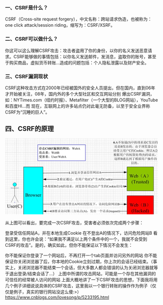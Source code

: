 ### 一、CSRF是什么？

CSRF（Cross-site request forgery），中文名称：跨站请求伪造，也被称为：one click attack/session riding，缩写为：CSRF/XSRF。

### 二、CSRF可以做什么？

你这可以这么理解CSRF攻击：攻击者盗用了你的身份，以你的名义发送恶意请求。CSRF能够做的事情包括：以你名义发送邮件，发消息，盗取你的账号，甚至于购买商品，虚拟货币转账…造成的问题包括：个人隐私泄露以及财产安全。

### 三、CSRF漏洞现状

CSRF这种攻击方式在2000年已经被国外的安全人员提出，但在国内，直到06年才开始被关注，08年，国内外的多个大型社区和交互网站分别 爆出CSRF漏洞，如：NYTimes.com（纽约时报）、Metafilter（一个大型的BLOG网站），YouTube和百度HI…而 现在，互联网上的许多站点仍对此毫无防备，以至于安全业界称CSRF为“沉睡的巨人”。

## 四、CSRF的原理

![image-20220209171122837](../../image/image-20220209171122837.png)

从上图可以看出，要完成一次CSRF攻击，受害者必须依次完成两个步骤：

登录受信任网站A，并在本地生成Cookie
在不登出A的情况下，访问危险网站B
看到这里，你也许会说：“如果我不满足以上两个条件中的一个，我就不会受到CSRF的攻击”。是的，确实如此，但你不能保证以下情况不会发生：

你不能保证你登录了一个网站后，不再打开一个tab页面并访问另外的网站
你不能保证你关闭浏览器了后，你本地的Cookie立刻过期，你上次的会话已经结束。（事实上，关闭浏览器不能结束一个会话，但大多数人都会错误的认为关闭浏览器就等于退出登录/结束会话了…）
上图中所谓的攻击网站，可能是一个存在其他漏洞的可信任的经常被人访问的网站
上面大概地讲了一下CSRF攻击的思想，下面我将用几个例子详细说说具体的CSRF攻击，这里我以一个银行转账的操作作为例子（仅仅是例子，真实的银行网站没这么傻:>）
https://www.cnblogs.com/lovesong/p/5233195.html
